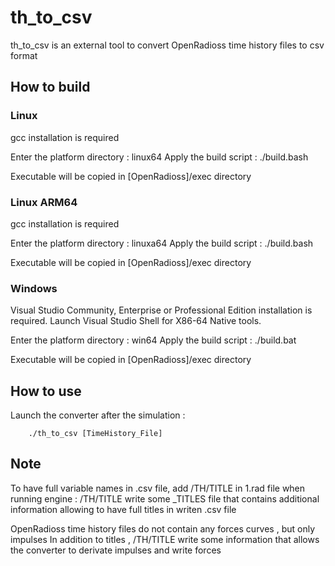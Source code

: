 # th_to_csv

th_to_csv is an external tool to convert OpenRadioss time history files to csv format

## How to build

### Linux

gcc installation is required

Enter the platform directory : linux64
Apply the build script : ./build.bash

Executable will be copied in [OpenRadioss]/exec directory

### Linux ARM64

gcc installation is required

Enter the platform directory : linuxa64
Apply the build script : ./build.bash

Executable will be copied in [OpenRadioss]/exec directory

### Windows

Visual Studio Community, Enterprise or Professional Edition installation is required.
Launch Visual Studio Shell for X86-64 Native tools.

Enter the platform directory : win64
Apply the build script : ./build.bat

Executable will be copied in [OpenRadioss]/exec directory

## How to use

Launch the converter after the simulation :

        ./th_to_csv [TimeHistory_File]

## Note

To have full variable names in .csv file, add /TH/TITLE in 1.rad file when running engine :
/TH/TITLE write some _TITLES file that contains additional information allowing to have full titles in writen .csv file

OpenRadioss time history files do not contain any forces curves , but only impulses
In addition to titles , /TH/TITLE write some information that allows the converter to derivate impulses and write forces

